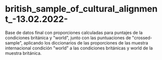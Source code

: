 # british_sample_of_cultural_alignment_-13.02.2022-
Base de datos final con proporciones calculadas para puntajes de la condiciones británica y "world", junto con las puntuaciones de "crossed-sample", aplicando los diccionarios de las proporciones de las muestra internacional condición "world" a las condiciones británicas y world de la muestra británica. 
